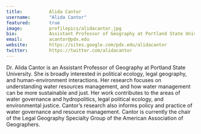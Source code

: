 ```yaml
---
title:          Alida Cantor
username:       "Alida Cantor"
featured:       true
image:          profilepics/alidacantor.jpg
bio:            Assistant Professor of Geography at Portland State University.
email:          acantor@pdx.edu
website:        https://sites.google.com/pdx.edu/alidacantor
twitter:        https://twitter.com/alidacantor
---
```


Dr. Alida Cantor is an Assistant Professor of Geography at Portland State University. She is broadly interested in political ecology, legal geography, and human-environment interactions. Her research focuses on understanding water resources management, and how water management can be more sustainable and just. Her work contributes to the areas of water governance and hydropolitics, legal political ecology, and environmental justice. Cantor’s research also informs policy and practice of water governance and resource management. Cantor is currently the chair of the Legal Geography Specialty Group of the American Association of Geographers.
